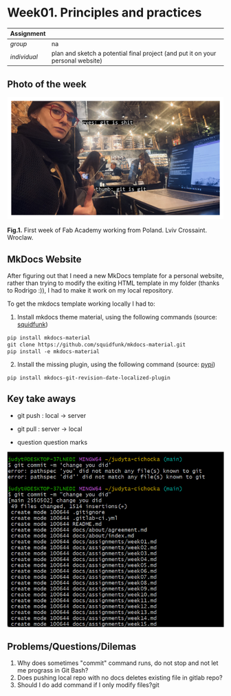 # **Week01.** Principles and practices

|Assignment    |                          |
| ----------- | ------------------------------------ |
| *group*       |  na
| *individual*      |plan and sketch a potential final project (and put it on your personal website) |


## Photo of the week

![](../images/week01/photo-of-the-week.png)

**Fig.1.** First week of Fab Academy working from Poland. Lviv Crossaint. Wroclaw.


## MkDocs Website

After figuring out that I need a new MkDocs template for a personal website, rather than trying to modify the exiting HTML template in my folder (thanks to Rodrigo :)), I had to make it work on my local repository. 



To get the mkdocs template working locally I had to:

1. Install mkdocs theme material, using the following commands (source:  [squidfunk](https://squidfunk.github.io/mkdocs-material/getting-started/))

```
pip install mkdocs-material
git clone https://github.com/squidfunk/mkdocs-material.git
pip install -e mkdocs-material

```

2. Install the missing plugin, using the following command (source: [pypi](https://pypi.org/project/mkdocs-git-revision-date-localized-plugin/))


```
pip install mkdocs-git-revision-date-localized-plugin

```


## Key take aways 

- git push : local -> server

- git pull : server -> local

- question question marks

![](../images/meme01.png)



## Problems/Questions/Dilemas
1. Why does sometimes "commit" command runs, do not stop and not let me prograss in Git Bash?
2. Does pushing local repo with no docs deletes existing file in gitlab repo?
3. Should I do add command if I only modify files?git